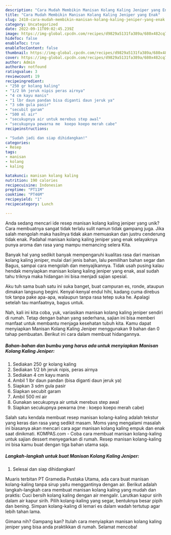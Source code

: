 ```yaml
---
description: "Cara Mudah Membikin Manisan Kolang Kaling Jeniper yang Enak"
title: "Cara Mudah Membikin Manisan Kolang Kaling Jeniper yang Enak"
slug: 2410-cara-mudah-membikin-manisan-kolang-kaling-jeniper-yang-enak
category: Uncategorized
date: 2022-09-11T09:02:45.239Z
image: https://img-global.cpcdn.com/recipes/d9829a5131fa389a/680x482cq70/manisan-kolang-kaling-jeniper-foto-resep-utama.jpg
hideToc: false
enableToc: true
enableTocContent: false
thumbnail: https://img-global.cpcdn.com/recipes/d9829a5131fa389a/680x482cq70/manisan-kolang-kaling-jeniper-foto-resep-utama.jpg
cover: https://img-global.cpcdn.com/recipes/d9829a5131fa389a/680x482cq70/manisan-kolang-kaling-jeniper-foto-resep-utama.jpg
author: Admin
authorAv: notfound
ratingvalue: 3
reviewcount: 19
recipeingredient:
- "250 gr kolang kaling"
- "1/2 bh jeruk nipis peras airnya"
- "4 cm kayu manis"
- "1 lbr daun pandan bisa diganti daun jeruk ya"
- "3 sdm gula pasir"
- "secubit garam"
- "500 ml air"
- "secukupnya air untuk merebus step awal"
- "secukupnya pewarna me  koepo koepo merah cabe"
recipeinstructions:

- "Sudah jadi dan siap dihidangkan!"
categories:
- Resep
tags:
- manisan
- kolang
- kaling

katakunci: manisan kolang kaling 
nutrition: 190 calories
recipecuisine: Indonesian
preptime: "PT11M"
cooktime: "PT46M"
recipeyield: "1"
recipecategory: Lunch

---
```





Anda sedang mencari ide resep manisan kolang kaling jeniper yang unik? Cara membuatnya sangat tidak terlalu sulit namun tidak gampang juga. Jika salah mengolah maka hasilnya tidak akan memuaskan dan justru cenderung tidak enak. Padahal manisan kolang kaling jeniper yang enak selayaknya punya aroma dan rasa yang mampu memancing selera Kita.





Banyak hal yang sedikit banyak mempengaruhi kualitas rasa dari manisan kolang kaling jeniper, mulai dari jenis bahan, lalu pemilihan bahan segar dan Bagus, sampai cara mengolah dan menyajikannya. Tidak usah pusing kalau hendak menyiapkan manisan kolang kaling jeniper yang enak,      asal sudah tahu triknya maka hidangan ini bisa menjadi sajian spesial.














Aku tuh sama buah satu ini suka banget, buat campuran es, ronde, ataupun dimakan langsung begini. Kenyal-kenyal endul hihi, kadang cuma direbus tok tanpa pake apa-apa, walaupun tanpa rasa tetep suka he. Apalagi setelah tau manfaatnya, bagus untuk.






Nah, kali ini kita coba, yuk, variasikan manisan kolang kaling jeniper sendiri di rumah. Tetap dengan bahan yang sederhana, sajian ini bisa memberi manfaat untuk membantu menjaga kesehatan tubuh kita. Kamu dapat menyiapkan Manisan Kolang Kaling Jeniper menggunakan 9 bahan dan 0 tahap pembuatan. Berikut ini cara dalam membuat hidangannya.

<!--inarticleads1-->

##### Bahan-bahan dan bumbu yang harus ada untuk menyiapkan Manisan Kolang Kaling Jeniper:

1. Sediakan 250 gr kolang kaling
1. Sediakan 1/2 bh jeruk nipis, peras airnya
1. Sediakan 4 cm kayu manis
1. Ambil 1 lbr daun pandan (bisa diganti daun jeruk ya)
1. Siapkan 3 sdm gula pasir
1. Siapkan secubit garam
1. Ambil 500 ml air
1. Gunakan secukupnya air untuk merebus step awal
1. Siapkan secukupnya pewarna (me : koepo koepo merah cabe)


Salah satu kendala membuat resep manisan kolang-kaling adalah tekstur yang keras dan rasa yang sedikit masam. Moms yang mengalami masalah ini biasanya akan mencari cara agar manisan kolang kaling empuk dan enak saat dinikmati. KOMPAS.com - Coba cara membuat manisan kolang-kaling untuk sajian dessert menyegarkan di rumah. Resep manisan kolang-kaling ini bisa kamu buat dengan tiga bahan utama saja. 

<!--inarticleads2-->

##### Langkah-langkah untuk buat Manisan Kolang Kaling Jeniper:


1. Selesai dan siap dihidangkan!

Muaris terbitan PT Gramedia Pustaka Utama, ada cara buat manisan kolang-kaling tanpa sirup yaitu menggantinya dengan air. Berikut adalah langkah-langkah cara membuat manisan kolang kaling yang mudah dan praktis: Cuci bersih kolang kaling dengan air mengalir. Larutkan kapur sirih dalam air kapur sirih. Pilih kolang-kaling yang segar, bentuknya besar pipih dan bening. Simpan kolang-kaling di lemari es dalam wadah tertutup agar lebih tahan lama. 

Gimana nih? Gampang kan? Itulah cara menyiapkan manisan kolang kaling jeniper yang bisa anda praktikkan di rumah. Selamat mencoba!
